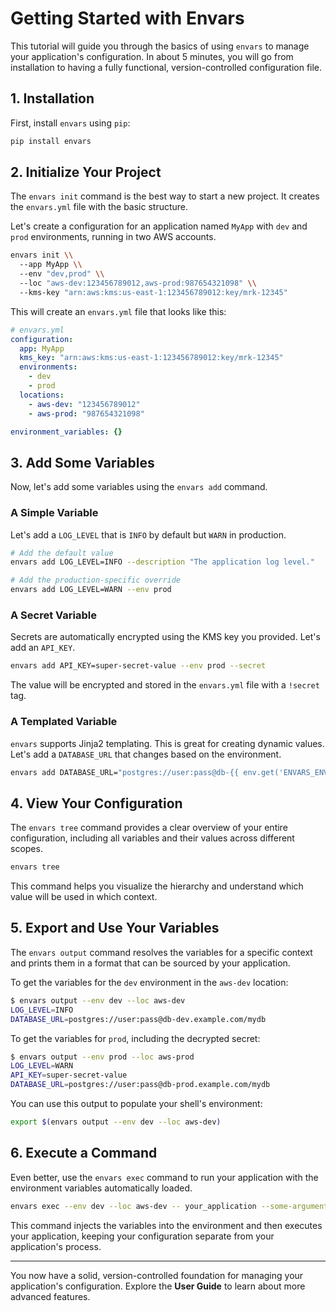 # Getting Started with Envars

This tutorial will guide you through the basics of using `envars` to manage your application's configuration. In about 5 minutes, you will go from installation to having a fully functional, version-controlled configuration file.

## 1. Installation

First, install `envars` using `pip`:

```bash
pip install envars
```

## 2. Initialize Your Project

The `envars init` command is the best way to start a new project. It creates the `envars.yml` file with the basic structure.

Let's create a configuration for an application named `MyApp` with `dev` and `prod` environments, running in two AWS accounts.

```bash
envars init \\
  --app MyApp \\
  --env "dev,prod" \\
  --loc "aws-dev:123456789012,aws-prod:987654321098" \\
  --kms-key "arn:aws:kms:us-east-1:123456789012:key/mrk-12345"
```

This will create an `envars.yml` file that looks like this:

```yaml
# envars.yml
configuration:
  app: MyApp
  kms_key: "arn:aws:kms:us-east-1:123456789012:key/mrk-12345"
  environments:
    - dev
    - prod
  locations:
    - aws-dev: "123456789012"
    - aws-prod: "987654321098"

environment_variables: {}
```

## 3. Add Some Variables

Now, let's add some variables using the `envars add` command.

### A Simple Variable

Let's add a `LOG_LEVEL` that is `INFO` by default but `WARN` in production.

```bash
# Add the default value
envars add LOG_LEVEL=INFO --description "The application log level."

# Add the production-specific override
envars add LOG_LEVEL=WARN --env prod
```

### A Secret Variable

Secrets are automatically encrypted using the KMS key you provided. Let's add an `API_KEY`.

```bash
envars add API_KEY=super-secret-value --env prod --secret
```

The value will be encrypted and stored in the `envars.yml` file with a `!secret` tag.

### A Templated Variable

`envars` supports Jinja2 templating. This is great for creating dynamic values. Let's add a `DATABASE_URL` that changes based on the environment.

```bash
envars add DATABASE_URL="postgres://user:pass@db-{{ env.get('ENVARS_ENV') }}.example.com/mydb"
```

## 4. View Your Configuration

The `envars tree` command provides a clear overview of your entire configuration, including all variables and their values across different scopes.

```bash
envars tree
```

This command helps you visualize the hierarchy and understand which value will be used in which context.

## 5. Export and Use Your Variables

The `envars output` command resolves the variables for a specific context and prints them in a format that can be sourced by your application.

To get the variables for the `dev` environment in the `aws-dev` location:

```bash
$ envars output --env dev --loc aws-dev
LOG_LEVEL=INFO
DATABASE_URL=postgres://user:pass@db-dev.example.com/mydb
```

To get the variables for `prod`, including the decrypted secret:

```bash
$ envars output --env prod --loc aws-prod
LOG_LEVEL=WARN
API_KEY=super-secret-value
DATABASE_URL=postgres://user:pass@db-prod.example.com/mydb
```

You can use this output to populate your shell's environment:

```bash
export $(envars output --env dev --loc aws-dev)
```

## 6. Execute a Command

Even better, use the `envars exec` command to run your application with the environment variables automatically loaded.

```bash
envars exec --env dev --loc aws-dev -- your_application --some-argument
```

This command injects the variables into the environment and then executes your application, keeping your configuration separate from your application's process.

---

You now have a solid, version-controlled foundation for managing your application's configuration. Explore the **User Guide** to learn about more advanced features.
